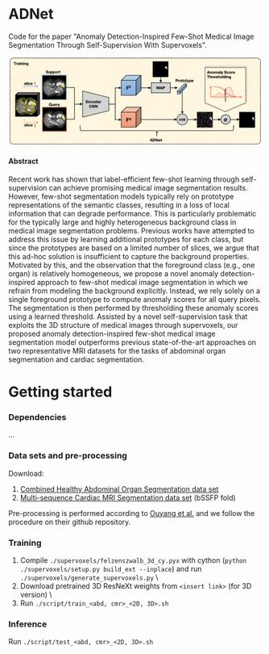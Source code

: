 # ADNet
Code for the paper "Anomaly Detection-Inspired Few-Shot Medical Image Segmentation Through Self-Supervision With Supervoxels".

<img src="./overview.png" width="800">

#### Abstract
Recent work has shown that label-efficient few-shot learning through self-supervision can achieve promising medical image segmentation results. However, few-shot segmentation models typically rely on prototype representations of the semantic classes, resulting in a loss of local information that can degrade performance. This is particularly problematic for the typically large and highly heterogeneous background class in medical image segmentation problems. Previous works have attempted to address this issue by learning additional prototypes for each class, but since the prototypes are based on a limited number of slices, we argue that this ad-hoc solution is insufficient to capture the background properties. Motivated by this, and the observation that the foreground class (e.g., one organ) is relatively homogeneous, we propose a novel anomaly detection-inspired approach to few-shot medical image segmentation in which we refrain from modeling the background explicitly. Instead, we rely solely on a single foreground prototype to compute anomaly scores for all query pixels. The segmentation is then performed by thresholding these anomaly scores using a learned threshold. Assisted by a novel self-supervision task that exploits the 3D structure of medical images through supervoxels, our proposed anomaly detection-inspired few-shot medical image segmentation model outperforms previous state-of-the-art approaches on two representative MRI datasets for the tasks of abdominal organ segmentation and cardiac segmentation.

# Getting started
### Dependencies
... 

### Data sets and pre-processing
Download:
1) [Combined Healthy Abdominal Organ Segmentation data set](https://chaos.grand-challenge.org/)
2) [Multi-sequence Cardiac MRI Segmentation data set](https://zmiclab.github.io/projects/mscmrseg19/) (bSSFP fold)

Pre-processing is performed according to [Ouyang et al.](https://github.com/cheng-01037/Self-supervised-Fewshot-Medical-Image-Segmentation/tree/2f2a22b74890cb9ad5e56ac234ea02b9f1c7a535) and we follow the procedure on their github repository.

### Training
1. Compile `./supervoxels/felzenszwalb_3d_cy.pyx` with cython (`python ./supervoxels/setup.py build_ext --inplace`) and run `./supervoxels/generate_supervoxels.py` \
2. Download pretrained 3D ResNeXt weights from `<insert link>` (for 3D version) \
3. Run `./script/train_<abd, cmr>_<2D, 3D>.sh` 

### Inference
Run `./script/test_<abd, cmr>_<2D, 3D>.sh` 
